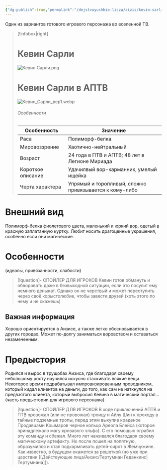 ```yaml
---
{"dg-publish":true,"permalink":"/dejstvuyushhie-licza/aizis/kevin-sarli/","dgPassFrontmatter":true}
---
```


Один из вариантов готового игрового персонажа во вселенной ТВ.

> [!infobox|right]
> # Кевин Сарли
> ![Кевин Сарли.png](/img/user/%D0%9A%D0%B5%D0%B2%D0%B8%D0%BD%20%D0%A1%D0%B0%D1%80%D0%BB%D0%B8.png)
> # Кевин Сарли в АПТВ
> ![Кевин_Сарли_вер1.webp](/img/user/%D0%98%D0%B7%D0%BE%D0%B1%D1%80%D0%B0%D0%B6%D0%B5%D0%BD%D0%B8%D1%8F/%D0%9A%D0%B5%D0%B2%D0%B8%D0%BD_%D0%A1%D0%B0%D1%80%D0%BB%D0%B8_%D0%B2%D0%B5%D1%801.webp)
> ###### Особенности
> | Особенность | Значение |
> | ---- | ---- |
> | Раса | Полиморф-белка|
> | Мировоззрение | Хаотично-нейтральный |
> | Возраст | 24 года в ПТВ и АПТВ; 48 лет в Легионе Мириада |
> | Короткое описание |Удачилвый вор-карманник, умелый ищейка|
> | Черта характера |Упрямый и торопливый, сложно привязывается к кому-либо|

# Внешний вид
Полиморф-белка фиолетового цвета, маленький и юркий вор, одетый в красную заплатанную куртку. Любит носить драгоценные украшения, особенно если они магические.

# Особенности
(идеалы, привязанности, слабости)
> [!question]- СПОЙЛЕР ДЛЯ ИГРОКОВ
>Кевин готов обмануть и обворовать даже в безвыходной ситуации, если это посулит ему немного деньжат.
>Однако он не черствый и может переступить через своё корыстолюбие, чтобы завести друзей (хоть этого по нему и не скажешь)

## Важная информация
Хорошо ориентируется в Аизисе, а также легко обосновывается в других городах.
Может по-долгу заниматься воровством и оставаться незамеченным.

# Предыстория
Родился и вырос в трущобах Аизиса, где благодаря своему небольшому росту научился искусно стаскивать всякие вещи. Некоторое время подрабатывал импровизированным проводником, который кидал клиентов на деньги, до того, как сам не наткнулся на предвзятого клиента, который выбросил Кевина в магический портал… (часть предыстории для игрового персонажа)   
> [!question]- СПОЙЛЕР ДЛЯ ИГРОКОВ
>В ходе приключений АПТВ и ПТВ провожал (или не провожал) троицу и Айлу Шин к проходу в тайные подземные тропы, перед этим выкупив краденое Продавцами Кошмаров черное кольцо Ареола Блейса (которое принадлежало магу кровавого эльфа). С его помощью ограбил эту команду и сбежал. 
>Много лет наживался благодаря своему магическому артефакту. Но после пошел на попятную, образумился и стал подкармливать детей-сирот в Жемчужине. Как известно, в будущем окажется за решеткой (но уже при царствии [[Действующие лица/Аизис/Тертумиан Геданкинс\|Тертумиана]]).